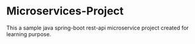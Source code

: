 # Microservices-Project

This a sample java spring-boot rest-api microservice project created for learning purpose.
